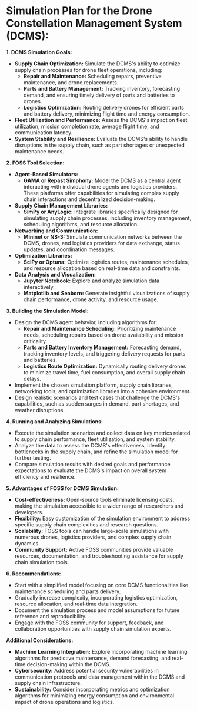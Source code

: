 # Simulation Plan for the Drone Constellation Management System (DCMS):

**1. DCMS Simulation Goals:**

* **Supply Chain Optimization:** Simulate the DCMS's ability to optimize supply chain processes for drone fleet operations, including:
    * **Repair and Maintenance:** Scheduling repairs, preventive maintenance, and drone replacements.
    * **Parts and Battery Management:** Tracking inventory, forecasting demand, and ensuring timely delivery of parts and batteries to drones.
    * **Logistics Optimization:** Routing delivery drones for efficient parts and battery delivery, minimizing flight time and energy consumption.
* **Fleet Utilization and Performance:** Assess the DCMS's impact on fleet utilization, mission completion rate, average flight time, and communication latency.
* **System Stability and Resilience:** Evaluate the DCMS's ability to handle disruptions in the supply chain, such as part shortages or unexpected maintenance needs.

**2. FOSS Tool Selection:**

* **Agent-Based Simulators:**
    * **GAMA or Repast Simphony:** Model the DCMS as a central agent interacting with individual drone agents and logistics providers. These platforms offer capabilities for simulating complex supply chain interactions and decentralized decision-making.
* **Supply Chain Management Libraries:**
    * **SimPy or AnyLogic:** Integrate libraries specifically designed for simulating supply chain processes, including inventory management, scheduling algorithms, and resource allocation.
* **Networking and Communication:**
    * **Mininet or NS-3:** Simulate communication networks between the DCMS, drones, and logistics providers for data exchange, status updates, and coordination messages.
* **Optimization Libraries:**
    * **SciPy or Optuna:** Optimize logistics routes, maintenance schedules, and resource allocation based on real-time data and constraints.
* **Data Analysis and Visualization:**
    * **Jupyter Notebook:** Explore and analyze simulation data interactively.
    * **Matplotlib and Seaborn:** Generate insightful visualizations of supply chain performance, drone activity, and resource usage.

**3. Building the Simulation Model:**

* Design the DCMS agent behavior, including algorithms for:
    * **Repair and Maintenance Scheduling:** Prioritizing maintenance needs, scheduling repairs based on drone availability and mission criticality.
    * **Parts and Battery Inventory Management:** Forecasting demand, tracking inventory levels, and triggering delivery requests for parts and batteries.
    * **Logistics Route Optimization:** Dynamically routing delivery drones to minimize travel time, fuel consumption, and overall supply chain delays.
* Implement the chosen simulation platform, supply chain libraries, networking tools, and optimization libraries into a cohesive environment.
* Design realistic scenarios and test cases that challenge the DCMS's capabilities, such as sudden surges in demand, part shortages, and weather disruptions.

**4. Running and Analyzing Simulations:**

* Execute the simulation scenarios and collect data on key metrics related to supply chain performance, fleet utilization, and system stability.
* Analyze the data to assess the DCMS's effectiveness, identify bottlenecks in the supply chain, and refine the simulation model for further testing.
* Compare simulation results with desired goals and performance expectations to evaluate the DCMS's impact on overall system efficiency and resilience.

**5. Advantages of FOSS for DCMS Simulation:**

* **Cost-effectiveness:** Open-source tools eliminate licensing costs, making the simulation accessible to a wider range of researchers and developers.
* **Flexibility:** Easy customization of the simulation environment to address specific supply chain complexities and research questions.
* **Scalability:** FOSS tools can handle large-scale simulations with numerous drones, logistics providers, and complex supply chain dynamics.
* **Community Support:** Active FOSS communities provide valuable resources, documentation, and troubleshooting assistance for supply chain simulation tools.

**6. Recommendations:**

* Start with a simplified model focusing on core DCMS functionalities like maintenance scheduling and parts delivery.
* Gradually increase complexity, incorporating logistics optimization, resource allocation, and real-time data integration.
* Document the simulation process and model assumptions for future reference and reproducibility.
* Engage with the FOSS community for support, feedback, and collaboration opportunities with supply chain simulation experts.

**Additional Considerations:**

* **Machine Learning Integration:** Explore incorporating machine learning algorithms for predictive maintenance, demand forecasting, and real-time decision-making within the DCMS.
* **Cybersecurity:** Address potential security vulnerabilities in communication protocols and data management within the DCMS and supply chain infrastructure.
* **Sustainability:** Consider incorporating metrics and optimization algorithms for minimizing energy consumption and environmental impact of drone operations and logistics.
